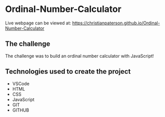 # Ordinal-Number-Calculator

Live webpage can be viewed at: https://christianpaterson.github.io/Ordinal-Number-Calculator

## The challenge

The challenge was to build an ordinal number calculator with JavaScript!

## Technologies used to create the project

<ul>
<li>VSCode</li>
<li>HTML</li>
<li>CSS</li>
<li>JavaScript</li>
<li>GIT</li>
<li>GITHUB</li>
</ul>
